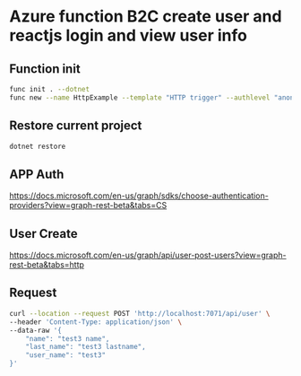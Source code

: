 # Azure function B2C create user and reactjs login and view user info
## Function init
```sh
func init . --dotnet
func new --name HttpExample --template "HTTP trigger" --authlevel "anonymous"
```

## Restore current project
```sh
dotnet restore
```

## APP Auth

https://docs.microsoft.com/en-us/graph/sdks/choose-authentication-providers?view=graph-rest-beta&tabs=CS


## User Create
https://docs.microsoft.com/en-us/graph/api/user-post-users?view=graph-rest-beta&tabs=http



## Request
```sh
curl --location --request POST 'http://localhost:7071/api/user' \
--header 'Content-Type: application/json' \
--data-raw '{
    "name": "test3 name",
    "last_name": "test3 lastname",
    "user_name": "test3"
}'
```